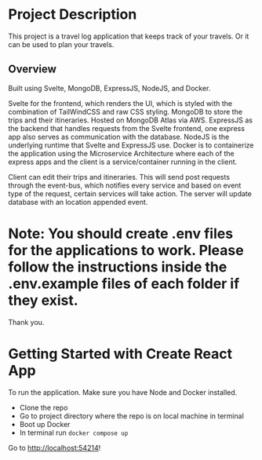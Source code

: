 # Project Description

This project is a travel log application that keeps track of your travels. Or it can be used to plan your travels.

## Overview

Built using Svelte, MongoDB, ExpressJS, NodeJS, and Docker.

Svelte for the frontend, which renders the UI, which is styled with the combination of TailWindCSS and raw CSS styling.
MongoDB to store the trips and their itineraries. Hosted on MongoDB Atlas via AWS.
ExpressJS as the backend that handles requests from the Svelte frontend, one express app also serves as communication with the database.
NodeJS is the underlying runtime that Svelte and ExpressJS use.
Docker is to containerize the application using the Microservice Architecture where each of the express apps and the client is a service/container running in the client.

Client can edit their trips and itineraries. This will send post requests through the event-bus, which notifies every service and based on event type of the request, certain services will take action. The server will update database with an location appended event.

# Note: You should create .env files for the applications to work. Please follow the instructions inside the .env.example files of each folder if they exist. 
Thank you.

# Getting Started with Create React App

To run the application. Make sure you have Node and Docker installed.

- Clone the repo
- Go to project directory where the repo is on local machine in terminal
- Boot up Docker
- In terminal run `docker compose up`

Go to [http://localhost:54214](http://localhost:54214)!
